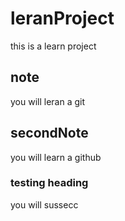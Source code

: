 # leranProject
  this is a learn project

## note
  you will leran a git

## secondNote
  you will learn a github

### testing heading
  you will sussecc
